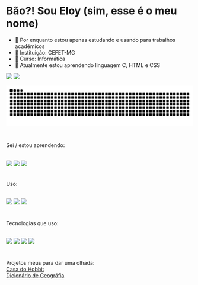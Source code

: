 # Bão?! Sou Eloy (sim, esse é o meu nome)

- 🔭 Por enquanto estou apenas estudando e usando para trabalhos acadêmicos
- 🏫 Instituição: CEFET-MG
- 📘 Curso: Informática
- 📖 Atualmente estou aprendendo linguagem C, HTML e CSS

<div style="display: inline_block">
<img width="55%" src="https://github-readme-stats.vercel.app/api?username=El0y-C0SM0&show_icons=true&theme=radical">
<img widht="50%" src="https://github-readme-stats.vercel.app/api/top-langs/?username=El0y-C0SM0&layout=compact&theme=radical">
</div>

![Snake animation](https://github.com/El0y-C0SM0/El0y-C0SM0/blob/output/github-contribution-grid-snake.svg)                                                             
                                                             
#

Sei / estou aprendendo:<br>
<div style="display: inline_block"><br>
  <img align="center" height="50" src="https://cdn.jsdelivr.net/gh/devicons/devicon/icons/c/c-original.svg" />
  <img align="center" height="50" src="https://cdn.jsdelivr.net/gh/devicons/devicon/icons/html5/html5-original.svg" />
  <img align="center" height="50" src="https://cdn.jsdelivr.net/gh/devicons/devicon/icons/css3/css3-original.svg" />
</div> 


#
Uso:<br>
<div style="display: inline_block"><br>
  <img src="https://img.shields.io/badge/Windows-0078D6?style=for-the-badge&logo=windows&logoColor=white" />
  <img src="https://img.shields.io/badge/Ubuntu-E95420?style=for-the-badge&logo=ubuntu&logoColor=white" />
  <img src="https://img.shields.io/badge/Android-3DDC84?style=for-the-badge&logo=android&logoColor=white" />
</div> 

#
Tecnologias que uso:<br>
<div style="display: inline_block"><br>
  <img src="https://img.shields.io/badge/Visual_Studio_Code-0078D4?style=for-the-badge&logo=visual%20studio%20code&logoColor=white" />
  <img src="https://img.shields.io/badge/GIT-E44C30?style=for-the-badge&logo=git&logoColor=white" />
  <img src="https://img.shields.io/badge/powershell-5391FE?style=for-the-badge&logo=powershell&logoColor=white" />
  <img src="https://img.shields.io/badge/Notion-000000?style=for-the-badge&logo=notion&logoColor=white" />
</div>   

#
Projetos meus para dar uma olhada:<br>
[Casa do Hobbit](https://el0y-c0sm0.github.io/Casa-do-Hobbit/)<br>
[Dicionário de Geográfia](https://el0y-c0sm0.github.io/Dicionario-de-Geografia/)
